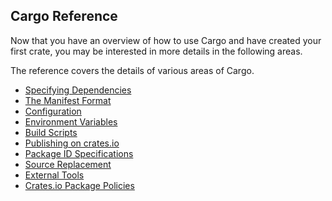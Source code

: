 ## Cargo Reference

Now that you have an overview of how to use Cargo and have created your first
crate, you may be interested in more details in the following areas.

The reference covers the details of various areas of Cargo.

* [Specifying Dependencies](reference/specifying-dependencies.html)
* [The Manifest Format](reference/manifest.html)
* [Configuration](reference/config.html)
* [Environment Variables](reference/environment-variables.html)
* [Build Scripts](reference/build-scripts.html)
* [Publishing on crates.io](reference/crates-io.html)
* [Package ID Specifications](reference/pkgid-spec.html)
* [Source Replacement](reference/source-replacement.html)
* [External Tools](reference/external-tools.html)
* [Crates.io Package Policies](reference/policies.html)

